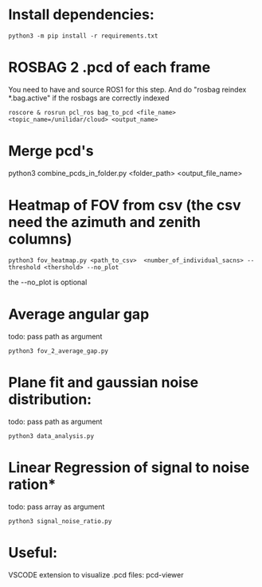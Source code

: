 # Install dependencies:

```
python3 -m pip install -r requirements.txt
```

# ROSBAG 2 .pcd of each frame 
You need to have and source ROS1 for this step. And do "rosbag reindex *.bag.active" if the rosbags are correctly indexed
```
roscore & rosrun pcl_ros bag_to_pcd <file_name> <topic_name=/unilidar/cloud> <output_name>
```

# Merge pcd's
python3 combine_pcds_in_folder.py <folder_path> <output_file_name>

# Heatmap of FOV from csv (the csv need the azimuth and zenith columns)
```
python3 fov_heatmap.py <path_to_csv>  <number_of_individual_sacns> --threshold <thershold> --no_plot 
```
the --no_plot is optional

# Average angular gap
todo: pass path as argument
```
python3 fov_2_average_gap.py
```

# Plane fit and gaussian noise distribution:
todo: pass path as argument
```
python3 data_analysis.py 
```

# Linear Regression of signal to noise ration*
todo: pass array as argument
```
python3 signal_noise_ratio.py
```

# Useful:

VSCODE extension to visualize .pcd files: pcd-viewer




